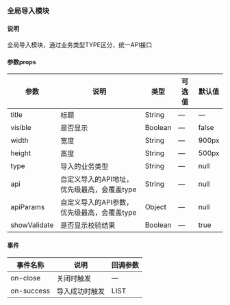 ### 全局导入模块
#### 说明
全局导入模块，通过业务类型TYPE区分，统一API接口
#### 参数props
| 参数           | 说明                        | 类型 | 可选值 | 默认值   |
|--------------|---------------------------| --- | --- |-------|
| title        | 标题                        | String | — | —     |
| visible      | 是否显示                      | Boolean | — | false |
| width        | 宽度                        | String | — | 900px |
| height       | 高度                        | String | — | 500px |
| type         | 导入的业务类型                   | String | — | null  |
| api          | 自定义导入的API地址，优先级最高，会覆盖type | String | — | null  |
| apiParams    | 自定义导入的API参数，优先级最高，会覆盖type | Object | — | null  |
| showValidate | 是否显示校验结果                  | Boolean | — | true  |




#### 事件
| 事件名称 | 说明 | 回调参数  |
|------|----|-------|
| on-close | 关闭时触发 | —     |
| on-success | 导入成功时触发 | LIST  |
